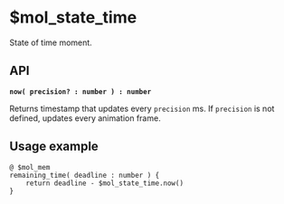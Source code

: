 # $mol_state_time

State of time moment.

## API

**```now( precision? : number ) : number```**

Returns timestamp that updates every ```precision``` ms. If ```precision``` is not defined, updates every animation frame.

## Usage example

```
@ $mol_mem
remaining_time( deadline : number ) {
	return deadline - $mol_state_time.now()
}
```

